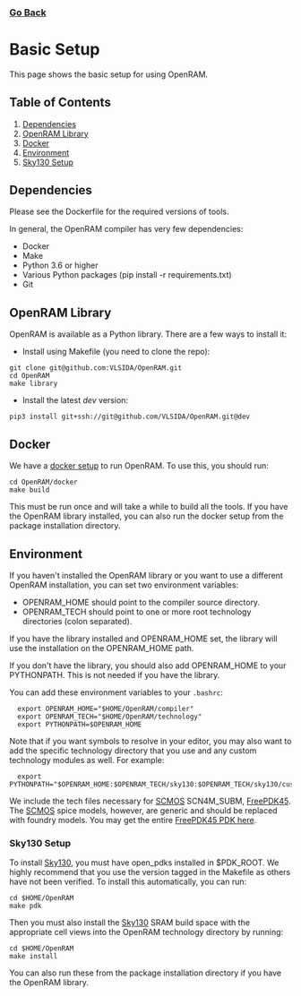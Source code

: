 ### [Go Back](./index.md#table-of-contents)

# Basic Setup
This page shows the basic setup for using OpenRAM.



## Table of Contents
1. [Dependencies](#dependencies)
1. [OpenRAM Library](#openram-library)
1. [Docker](#docker)
1. [Environment](#environment)
1. [Sky130 Setup](#sky130-setup)



## Dependencies
Please see the Dockerfile for the required versions of tools.

In general, the OpenRAM compiler has very few dependencies:
+ Docker
+ Make
+ Python 3.6 or higher
+ Various Python packages (pip install -r requirements.txt)
+ Git



## OpenRAM Library
OpenRAM is available as a Python library. There are a few ways to install it:

+ Install using Makefile (you need to clone the repo):
```
git clone git@github.com:VLSIDA/OpenRAM.git
cd OpenRAM
make library
```

+ Install the latest _dev_ version:
```
pip3 install git+ssh://git@github.com/VLSIDA/OpenRAM.git@dev
```


## Docker
We have a [docker setup](../../docker) to run OpenRAM. To use this, you should run:
```
cd OpenRAM/docker
make build
```
This must be run once and will take a while to build all the tools. If you have the
OpenRAM library installed, you can also run the docker setup from the package
installation directory.



## Environment

If you haven't installed the OpenRAM library or you want to use a different OpenRAM installation,
you can set two environment variables:
+ OPENRAM\_HOME should point to the compiler source directory.
+ OPENRAM\_TECH should point to one or more root technology directories (colon separated).

If you have the library installed and OPENRAM\_HOME set, the library will use the installation on
the OPENRAM\_HOME path.

If you don't have the library, you should also add OPENRAM\_HOME to your PYTHONPATH. This is not
needed if you have the library.

You can add these environment variables to your `.bashrc`:
```
  export OPENRAM_HOME="$HOME/OpenRAM/compiler"
  export OPENRAM_TECH="$HOME/OpenRAM/technology"
  export PYTHONPATH=$OPENRAM_HOME
```

Note that if you want symbols to resolve in your editor, you may also want to add the specific technology
directory that you use and any custom technology modules as well. For example:
```
  export PYTHONPATH="$OPENRAM_HOME:$OPENRAM_TECH/sky130:$OPENRAM_TECH/sky130/custom"
```

We include the tech files necessary for [SCMOS] SCN4M\_SUBM,
[FreePDK45]. The [SCMOS] spice models, however, are
generic and should be replaced with foundry models. You may get the
entire [FreePDK45 PDK here][FreePDK45].



### Sky130 Setup

To install [Sky130], you must have open\_pdks installed in $PDK\_ROOT. We highly recommend that you
use the version tagged in the Makefile as others have not been verified.
To install this automatically, you can run:
```
cd $HOME/OpenRAM
make pdk
```

Then you must also install the [Sky130] SRAM build space with the appropriate cell views into the OpenRAM technology directory
by running:
```
cd $HOME/OpenRAM
make install
```

You can also run these from the package installation directory if you have the OpenRAM library.



[SCMOS]:    https://www.mosis.com/files/scmos/scmos.pdf
[FreePDK45]: https://www.eda.ncsu.edu/wiki/FreePDK45:Contents
[Sky130]:   https://github.com/google/skywater-pdk-libs-sky130_fd_bd_sram.git
